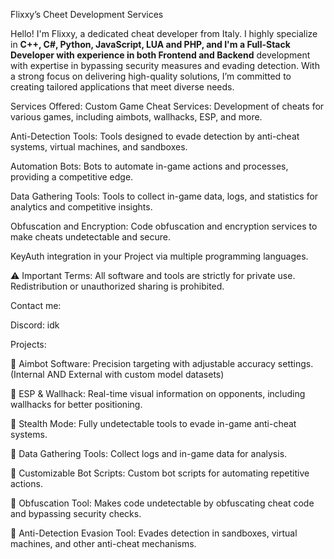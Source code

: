 Flixxy’s Cheet Development Services


Hello! I'm Flixxy, a dedicated cheat developer from Italy. I highly specialize in **C++, C#, Python, JavaScript, LUA and PHP, and I'm a Full-Stack Developer with experience in both Frontend and Backend** development with expertise in bypassing security measures and evading detection. With a strong focus on delivering high-quality solutions, I’m committed to creating tailored applications that meet diverse needs.


Services Offered: 
 Custom Game Cheat Services: Development of cheats for various games, including aimbots, wallhacks, ESP, and more.
 
 Anti-Detection Tools: Tools designed to evade detection by anti-cheat systems, virtual machines, and sandboxes.
 
 Automation Bots: Bots to automate in-game actions and processes, providing a competitive edge.
 
 Data Gathering Tools: Tools to collect in-game data, logs, and statistics for analytics and competitive insights.
 
 Obfuscation and Encryption: Code obfuscation and encryption services to make cheats undetectable and secure.
 
 KeyAuth integration in your Project via multiple programming languages.
 
⚠️ Important Terms: All software and tools are strictly for private use. Redistribution or unauthorized sharing is prohibited.


Contact me:

Discord: idk

Projects:

 🔑   Aimbot Software: Precision targeting with adjustable accuracy settings. (Internal AND External with custom model datasets)
 

 🔑   ESP & Wallhack: Real-time visual information on opponents, including wallhacks for better positioning.
 

 🔑   Stealth Mode: Fully undetectable tools to evade in-game anti-cheat systems.
 

 🔑   Data Gathering Tools: Collect logs and in-game data for analysis.
 

 🔑   Customizable Bot Scripts: Custom bot scripts for automating repetitive actions.
 

 🔑   Obfuscation Tool: Makes code undetectable by obfuscating cheat code and bypassing security checks.
 

 🔑   Anti-Detection Evasion Tool: Evades detection in sandboxes, virtual machines, and other anti-cheat mechanisms.
 
